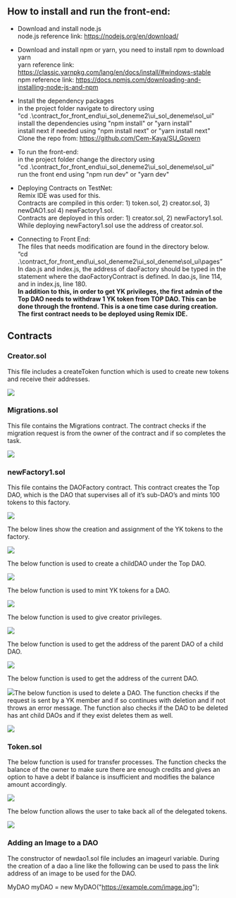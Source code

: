 ﻿## How to install and run the front-end:

- Download and install node.js\
node.js reference link: https://nodejs.org/en/download/

- Download and install npm or yarn, you need to install npm to download yarn\
yarn reference link: https://classic.yarnpkg.com/lang/en/docs/install/#windows-stable \
npm reference link: https://docs.npmjs.com/downloading-and-installing-node-js-and-npm

- Install the dependency packages\
in the project folder navigate to directory using\
"cd .\contract_for_front_end\ui_sol_deneme2\ui_sol_deneme\sol_ui"\
install the dependencies using "npm install" or "yarn install"\
install next if needed using "npm install next" or "yarn install next"\
Clone the repo from: https://github.com/Cem-Kaya/SU_Govern

- To run the front-end:\
in the project folder change the directory using\
"cd .\contract_for_front_end\ui_sol_deneme2\ui_sol_deneme\sol_ui"\
run the front end using "npm run dev" or "yarn dev"

- Deploying Contracts on TestNet:\
Remix IDE  was used for this.\
Contracts are compiled in this order: 1) token.sol, 2) creator.sol, 3) newDAO1.sol 4) newFactory1.sol.\
Contracts are deployed in this order: 1) creator.sol, 2) newFactory1.sol.\
While deploying newFactory1.sol use the address of creator.sol.

- Connecting to Front End:\
The files that needs modification are found in the directory below.\
“cd .\contract_for_front_end\ui_sol_deneme2\ui_sol_deneme\sol_ui\pages” In dao.js and index.js, the address of daoFactory should be typed in the statement where the daoFactoryContract is defined. In dao.js, line 114, and in index.js, line 180.\
**In addition to this, in order to get YK privileges, the first admin of the Top DAO needs to withdraw 1 YK token from TOP DAO. This can be done through the frontend. This is a one time case during creation. The first contract needs to be deployed using Remix IDE.**

## Contracts

### Creator.sol

This file includes a createToken function which is used to create new tokens and receive their addresses.

![](creator_sol.png)

### Migrations.sol

This file contains the Migrations contract. The contract checks if the migration request is from the owner of the contract and if so completes the task.

![](migrations_sol.png)

### newFactory1.sol

This file contains the DAOFactory contract. This contract creates the Top DAO, which is the DAO that supervises all of it’s sub-DAO’s and mints 100 tokens to this factory.

![](Aspose.Words.a67b8021-f51d-4762-ae4e-28db9c8332dc.003.jpeg)

The below lines show the creation and assignment of the YK tokens to the factory.

![](Aspose.Words.a67b8021-f51d-4762-ae4e-28db9c8332dc.004.jpeg)

The below function is used to create a childDAO under the Top DAO.

![](Aspose.Words.a67b8021-f51d-4762-ae4e-28db9c8332dc.005.jpeg)

The below function is used to mint YK tokens for a DAO.

![](Aspose.Words.a67b8021-f51d-4762-ae4e-28db9c8332dc.006.jpeg)

The below function is used to give creator privileges.

![](Aspose.Words.a67b8021-f51d-4762-ae4e-28db9c8332dc.007.png)

The below function is used to get the address of the parent DAO of a child DAO.

![](Aspose.Words.a67b8021-f51d-4762-ae4e-28db9c8332dc.008.png)

The below function is used to get the address of the current DAO.

![](Aspose.Words.a67b8021-f51d-4762-ae4e-28db9c8332dc.009.png)The below function is used to delete a DAO. The function checks if the request is sent by a YK member and if so continues with deletion and if not throws an error message. The function also checks if the DAO to be deleted has ant child DAOs and if they exist deletes them as well.

![](Aspose.Words.a67b8021-f51d-4762-ae4e-28db9c8332dc.010.jpeg)

### Token.sol

The below function is used for transfer processes. The function checks the balance of the owner to make sure there are enough credits and gives an option to have a debt if balance is insufficient and modifies the balance amount accordingly.

![](token_sol_1.png)

The below function allows the user to take back all of the delegated tokens.

![](token_sol_2.png)

### Adding an Image to a DAO

The constructor of newdao1.sol file includes an imageurl variable. During the creation of a dao a line like the following can be used to pass the link address of an image to be used for the DAO.

MyDAO myDAO = new MyDAO("https://example.com/image.jpg");
